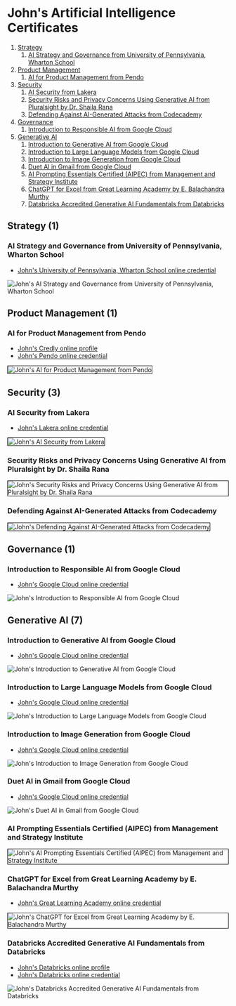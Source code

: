 # John's Artificial Intelligence Certificates
1. [Strategy](#strategy-1)
    1. [AI Strategy and Governance from University of Pennsylvania, Wharton School](#ai-strategy-and-governance-from-university-of-pennsylvania-wharton-school)
1. [Product Management](#product-management-1)
    1. [AI for Product Management from Pendo](#ai-for-product-management-from-pendo)
1. [Security](#security-3)
    1. [AI Security from Lakera](#ai-security-from-lakera)
    1. [Security Risks and Privacy Concerns Using Generative AI from Pluralsight by Dr. Shaila Rana](#security-risks-and-privacy-concerns-using-generative-ai-from-pluralsight-by-dr-shaila-rana)
    1. [Defending Against AI-Generated Attacks from Codecademy](#defending-against-aigenerated-attacks-from-codecademy)
1. [Governance](#governance-1)
    1. [Introduction to Responsible AI from Google Cloud](#introduction-to-responsible-ai-from-google-cloud)
1. [Generative AI](#generative-ai-7)
    1. [Introduction to Generative AI from Google Cloud](#introduction-to-generative-ai-from-google-cloud)
    1. [Introduction to Large Language Models from Google Cloud](#introduction-to-large-language-models-from-google-cloud)
    1. [Introduction to Image Generation from Google Cloud](#introduction-to-image-generation-from-google-cloud)
    1. [Duet AI in Gmail from Google Cloud](#duet-ai-in-gmail-from-google-cloud)
    1. [AI Prompting Essentials Certified (AIPEC) from Management and Strategy Institute](#ai-prompting-essentials-certified-aipec-from-management-and-strategy-institute)
    1. [ChatGPT for Excel from Great Learning Academy by E. Balachandra Murthy](#chatgpt-for-excel-from-great-learning-academy-by-e-balachandra-murthy)
    1. [Databricks Accredited Generative AI Fundamentals from Databricks](#databricks-accredited-generative-ai-fundamentals-from-databricks)
## Strategy (1)
### AI Strategy and Governance from University of Pennsylvania, Wharton School
* [John's University of Pennsylvania, Wharton School online credential](https://coursera.org/verify/DGB6XB4C7VKD)

![John's AI Strategy and Governance from University of Pennsylvania, Wharton School](cert_ai_ai-strategy-and-governance_wharton_cert-DGB6XB4C7VKD_2024-03-03.png)

## Product Management (1)
### AI for Product Management from Pendo
* [John's Credly online profile](https://www.credly.com/users/grokify/)
* [John's Pendo online credential](https://www.credly.com/badges/64f1712e-652a-4f49-b392-209f420f5b38)

<img src="../cert_product_ai_pendo_ai-product-management_2024-01-02_avatar.png" alt="John's AI for Product Management from Pendo" style="border:1px solid #000000" />

## Security (3)
### AI Security from Lakera
* [John's Lakera online credential](https://security.certificates.lakera.ai/credentials/53495805-342d-41b7-b9bf-5923ae00422d)

<img src="../cert_ai_ai-security_lakera_cert-53495805-342d-41b7-b9bf-5923ae00422d_2024-03-19.png" alt="John's AI Security from Lakera" style="border:1px solid #000000" />

### Security Risks and Privacy Concerns Using Generative AI from Pluralsight by Dr. Shaila Rana

<img src="../cert_aisec_security-risks-and-privacy-concerns-using-generative-ai_pluralsight_dr-shaila-rana_2024-06-10.png" alt="John's Security Risks and Privacy Concerns Using Generative AI from Pluralsight by Dr. Shaila Rana" style="border:1px solid #000000" />

### Defending Against AI-Generated Attacks from Codecademy

<img src="../cert_ai_defending-against-ai-generated-attacks_codecademy_2024-03-28.png" alt="John's Defending Against AI-Generated Attacks from Codecademy" style="border:1px solid #000000" />

## Governance (1)
### Introduction to Responsible AI from Google Cloud
* [John's Google Cloud online credential](https://coursera.org/verify/ZWGW9HZZC2ET)

![John's Introduction to Responsible AI from Google Cloud](cert_ai_introduction-to-responsible-ai_google-cloud_cert-ZWGW9HZZC2ET_2024-02-21.png)

## Generative AI (7)
### Introduction to Generative AI from Google Cloud
* [John's Google Cloud online credential](https://coursera.org/verify/3VBHJ76MBTU9)

![John's Introduction to Generative AI from Google Cloud](cert_ai_introduction-to-generative-ai_google-cloud_cert-3VBHJ76MBTU9_2024-02-21.png)

### Introduction to Large Language Models from Google Cloud
* [John's Google Cloud online credential](https://coursera.org/verify/QEDZTHK9UC3W)

![John's Introduction to Large Language Models from Google Cloud](cert_ai_introduction-to-large-language-models_google-cloud_cert-QEDZTHK9UC3W_2024-02-21.png)

### Introduction to Image Generation from Google Cloud
* [John's Google Cloud online credential](https://coursera.org/verify/8QPV3NJLRBUK)

![John's Introduction to Image Generation from Google Cloud](cert_ai_introduction-to-image-generation_google-cloud_cert-8QPV3NJLRBUK_2024-02-21.png)

### Duet AI in Gmail from Google Cloud
* [John's Google Cloud online credential](https://coursera.org/verify/DHKM6DF4MQ67)

![John's Duet AI in Gmail from Google Cloud](cert_ai_duet-ai-in-gmail_google-cloud_cert-DHKM6DF4MQ67_2024-02-22.png)

### AI Prompting Essentials Certified (AIPEC) from Management and Strategy Institute

<img src="../cert_ai_ai-prompting-essentials-certifiedd_APEI_MSI_cert-335389458_2024-03-14.png" alt="John's AI Prompting Essentials Certified (AIPEC) from Management and Strategy Institute" style="border:1px solid #000000" />

### ChatGPT for Excel from Great Learning Academy by E. Balachandra Murthy
* [John's Great Learning Academy online credential](https://verify.mygreatlearning.com/verify/WFDRKONI)

<img src="../cert_ai_chatgpt-for-excel_greatlearning-by-e-balachandra-murthy_cert-WFDRKONI_2024-03-03.jpg" alt="John's ChatGPT for Excel from Great Learning Academy by E. Balachandra Murthy" style="border:1px solid #000000" />

### Databricks Accredited Generative AI Fundamentals from Databricks
* [John's Databricks online profile](https://credentials.databricks.com/profile/grokify)
* [John's Databricks online credential](https://credentials.databricks.com/4ca910a4-6dd5-4e91-97a7-ccc7ed80424f)

![John's Databricks Accredited Generative AI Fundamentals from Databricks](cert_databricks_generative-ai-fundamentals_2024-01-19_cert-ca910a4-6dd5-4e91-97a7-ccc7ed80424f.png)


